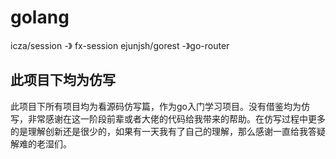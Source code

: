 # golang

   icza/session -》 fx-session
   ejunjsh/gorest -》go-router

## 此项目下均为仿写
此项目下所有项目均为看源码仿写篇，作为go入门学习项目。没有借鉴均为仿写，非常感谢在这一阶段前辈或者大佬的代码给我带来的帮助。在仿写过程中更多的是理解创新还是很少的，如果有一天我有了自己的理解，那么感谢一直给我答疑解难的老湿们。
